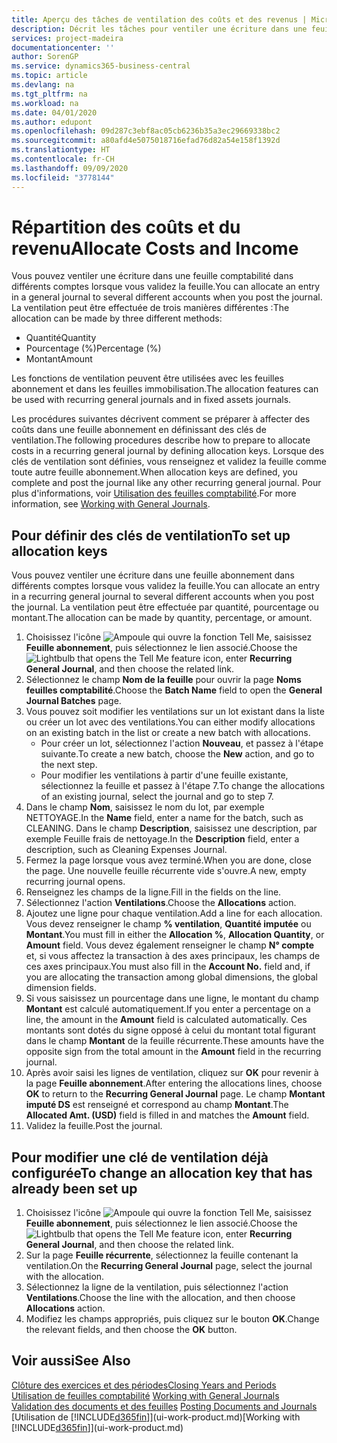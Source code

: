 ```yaml
---
title: Aperçu des tâches de ventilation des coûts et des revenus | Microsoft Docs
description: Décrit les tâches pour ventiler une écriture dans une feuille comptabilité dans différents comptes lorsque vous validez la feuille.
services: project-madeira
documentationcenter: ''
author: SorenGP
ms.service: dynamics365-business-central
ms.topic: article
ms.devlang: na
ms.tgt_pltfrm: na
ms.workload: na
ms.date: 04/01/2020
ms.author: edupont
ms.openlocfilehash: 09d287c3ebf8ac05cb6236b35a3ec29669338bc2
ms.sourcegitcommit: a80afd4e5075018716efad76d82a54e158f1392d
ms.translationtype: HT
ms.contentlocale: fr-CH
ms.lasthandoff: 09/09/2020
ms.locfileid: "3778144"
---
```

# <a name="allocate-costs-and-income"></a><span data-ttu-id="ba651-103">Répartition des coûts et du revenu</span><span class="sxs-lookup"><span data-stu-id="ba651-103">Allocate Costs and Income</span></span>
<span data-ttu-id="ba651-104">Vous pouvez ventiler une écriture dans une feuille comptabilité dans différents comptes lorsque vous validez la feuille.</span><span class="sxs-lookup"><span data-stu-id="ba651-104">You can allocate an entry in a general journal to several different accounts when you post the journal.</span></span> <span data-ttu-id="ba651-105">La ventilation peut être effectuée de trois manières différentes :</span><span class="sxs-lookup"><span data-stu-id="ba651-105">The allocation can be made by three different methods:</span></span>

* <span data-ttu-id="ba651-106">Quantité</span><span class="sxs-lookup"><span data-stu-id="ba651-106">Quantity</span></span>
* <span data-ttu-id="ba651-107">Pourcentage (%)</span><span class="sxs-lookup"><span data-stu-id="ba651-107">Percentage (%)</span></span>
* <span data-ttu-id="ba651-108">Montant</span><span class="sxs-lookup"><span data-stu-id="ba651-108">Amount</span></span>

<span data-ttu-id="ba651-109">Les fonctions de ventilation peuvent être utilisées avec les feuilles abonnement et dans les feuilles immobilisation.</span><span class="sxs-lookup"><span data-stu-id="ba651-109">The allocation features can be used with recurring general journals and in fixed assets journals.</span></span>
<!--You can also distribute the cost or revenue of a line to an intercompany partner when you post a sales or purchase document. When you post the document, a line will be posted in your general journal, and a corresponding line will be created in the intercompany outbox.-->

<span data-ttu-id="ba651-110">Les procédures suivantes décrivent comment se préparer à affecter des coûts dans une feuille abonnement en définissant des clés de ventilation.</span><span class="sxs-lookup"><span data-stu-id="ba651-110">The following procedures describe how to prepare to allocate costs in a recurring general journal by defining allocation keys.</span></span> <span data-ttu-id="ba651-111">Lorsque des clés de ventilation sont définies, vous renseignez et validez la feuille comme toute autre feuille abonnement.</span><span class="sxs-lookup"><span data-stu-id="ba651-111">When allocation keys are defined, you complete and post the journal like any other recurring general journal.</span></span> <span data-ttu-id="ba651-112">Pour plus d'informations, voir [Utilisation des feuilles comptabilité](ui-work-general-journals.md).</span><span class="sxs-lookup"><span data-stu-id="ba651-112">For more information, see [Working with General Journals](ui-work-general-journals.md).</span></span>

## <a name="to-set-up-allocation-keys"></a><span data-ttu-id="ba651-113">Pour définir des clés de ventilation</span><span class="sxs-lookup"><span data-stu-id="ba651-113">To set up allocation keys</span></span>
<span data-ttu-id="ba651-114">Vous pouvez ventiler une écriture dans une feuille abonnement dans différents comptes lorsque vous validez la feuille.</span><span class="sxs-lookup"><span data-stu-id="ba651-114">You can allocate an entry in a recurring general journal to several different accounts when you post the journal.</span></span> <span data-ttu-id="ba651-115">La ventilation peut être effectuée par quantité, pourcentage ou montant.</span><span class="sxs-lookup"><span data-stu-id="ba651-115">The allocation can be made by quantity, percentage, or amount.</span></span>
1. <span data-ttu-id="ba651-116">Choisissez l'icône ![Ampoule qui ouvre la fonction Tell Me](media/ui-search/search_small.png "Dites-moi ce que vous voulez faire"), saisissez **Feuille abonnement**, puis sélectionnez le lien associé.</span><span class="sxs-lookup"><span data-stu-id="ba651-116">Choose the ![Lightbulb that opens the Tell Me feature](media/ui-search/search_small.png "Tell me what you want to do") icon, enter **Recurring General Journal**, and then choose the related link.</span></span>
2. <span data-ttu-id="ba651-117">Sélectionnez le champ **Nom de la feuille** pour ouvrir la page **Noms feuilles comptabilité**.</span><span class="sxs-lookup"><span data-stu-id="ba651-117">Choose the **Batch Name** field to open the **General Journal Batches** page.</span></span>
3. <span data-ttu-id="ba651-118">Vous pouvez soit modifier les ventilations sur un lot existant dans la liste ou créer un lot avec des ventilations.</span><span class="sxs-lookup"><span data-stu-id="ba651-118">You can either modify allocations on an existing batch in the list or create a new batch with allocations.</span></span>
   * <span data-ttu-id="ba651-119">Pour créer un lot, sélectionnez l'action **Nouveau**, et passez à l'étape suivante.</span><span class="sxs-lookup"><span data-stu-id="ba651-119">To create a new batch, choose the **New** action, and go to the next step.</span></span>
   * <span data-ttu-id="ba651-120">Pour modifier les ventilations à partir d'une feuille existante, sélectionnez la feuille et passez à l'étape 7.</span><span class="sxs-lookup"><span data-stu-id="ba651-120">To change the allocations of an existing journal, select the journal and go to step 7.</span></span>    
4. <span data-ttu-id="ba651-121">Dans le champ **Nom**, saisissez le nom du lot, par exemple NETTOYAGE.</span><span class="sxs-lookup"><span data-stu-id="ba651-121">In the **Name** field, enter a name for the batch, such as CLEANING.</span></span> <span data-ttu-id="ba651-122">Dans le champ **Description**, saisissez une description, par exemple Feuille frais de nettoyage.</span><span class="sxs-lookup"><span data-stu-id="ba651-122">In the **Description** field, enter a description, such as Cleaning Expenses Journal.</span></span>
5. <span data-ttu-id="ba651-123">Fermez la page lorsque vous avez terminé.</span><span class="sxs-lookup"><span data-stu-id="ba651-123">When you are done, close the page.</span></span> <span data-ttu-id="ba651-124">Une nouvelle feuille récurrente vide s'ouvre.</span><span class="sxs-lookup"><span data-stu-id="ba651-124">A new, empty recurring journal opens.</span></span>
6. <span data-ttu-id="ba651-125">Renseignez les champs de la ligne.</span><span class="sxs-lookup"><span data-stu-id="ba651-125">Fill in the fields on the line.</span></span>
7. <span data-ttu-id="ba651-126">Sélectionnez l'action **Ventilations**.</span><span class="sxs-lookup"><span data-stu-id="ba651-126">Choose the **Allocations** action.</span></span>
8. <span data-ttu-id="ba651-127">Ajoutez une ligne pour chaque ventilation.</span><span class="sxs-lookup"><span data-stu-id="ba651-127">Add a line for each allocation.</span></span> <span data-ttu-id="ba651-128">Vous devez renseigner le champ **% ventilation**, **Quantité imputée** ou **Montant**.</span><span class="sxs-lookup"><span data-stu-id="ba651-128">You must fill in either the **Allocation %**, **Allocation Quantity**, or **Amount** field.</span></span> <span data-ttu-id="ba651-129">Vous devez également renseigner le champ **N° compte** et, si vous affectez la transaction à des axes principaux, les champs de ces axes principaux.</span><span class="sxs-lookup"><span data-stu-id="ba651-129">You must also fill in the **Account No.** field and, if you are allocating the transaction among global dimensions, the global dimension fields.</span></span>
9. <span data-ttu-id="ba651-130">Si vous saisissez un pourcentage dans une ligne, le montant du champ **Montant** est calculé automatiquement.</span><span class="sxs-lookup"><span data-stu-id="ba651-130">If you enter a percentage on a line, the amount in the **Amount** field is calculated automatically.</span></span> <span data-ttu-id="ba651-131">Ces montants sont dotés du signe opposé à celui du montant total figurant dans le champ **Montant** de la feuille récurrente.</span><span class="sxs-lookup"><span data-stu-id="ba651-131">These amounts have the opposite sign from the total amount in the **Amount** field in the recurring journal.</span></span>
10. <span data-ttu-id="ba651-132">Après avoir saisi les lignes de ventilation, cliquez sur **OK** pour revenir à la page **Feuille abonnement**.</span><span class="sxs-lookup"><span data-stu-id="ba651-132">After entering the allocations lines, choose **OK** to return to the **Recurring General Journal** page.</span></span> <span data-ttu-id="ba651-133">Le champ **Montant imputé DS** est renseigné et correspond au champ **Montant**.</span><span class="sxs-lookup"><span data-stu-id="ba651-133">The **Allocated Amt. (USD)** field is filled in and matches the **Amount** field.</span></span>
11. <span data-ttu-id="ba651-134">Validez la feuille.</span><span class="sxs-lookup"><span data-stu-id="ba651-134">Post the journal.</span></span>

## <a name="to-change-an-allocation-key-that-has-already-been-set-up"></a><span data-ttu-id="ba651-135">Pour modifier une clé de ventilation déjà configurée</span><span class="sxs-lookup"><span data-stu-id="ba651-135">To change an allocation key that has already been set up</span></span>
1. <span data-ttu-id="ba651-136">Choisissez l'icône ![Ampoule qui ouvre la fonction Tell Me](media/ui-search/search_small.png "Dites-moi ce que vous voulez faire"), saisissez **Feuille abonnement**, puis sélectionnez le lien associé.</span><span class="sxs-lookup"><span data-stu-id="ba651-136">Choose the ![Lightbulb that opens the Tell Me feature](media/ui-search/search_small.png "Tell me what you want to do") icon, enter **Recurring General Journal**, and then choose the related link.</span></span>
2. <span data-ttu-id="ba651-137">Sur la page **Feuille récurrente**, sélectionnez la feuille contenant la ventilation.</span><span class="sxs-lookup"><span data-stu-id="ba651-137">On the **Recurring General Journal** page, select the journal with the allocation.</span></span>
3. <span data-ttu-id="ba651-138">Sélectionnez la ligne de la ventilation, puis sélectionnez l'action **Ventilations**.</span><span class="sxs-lookup"><span data-stu-id="ba651-138">Choose the line with the allocation, and then choose **Allocations** action.</span></span>
4. <span data-ttu-id="ba651-139">Modifiez les champs appropriés, puis cliquez sur le bouton **OK**.</span><span class="sxs-lookup"><span data-stu-id="ba651-139">Change the relevant fields, and then choose the **OK** button.</span></span>

## <a name="see-also"></a><span data-ttu-id="ba651-140">Voir aussi</span><span class="sxs-lookup"><span data-stu-id="ba651-140">See Also</span></span>
[<span data-ttu-id="ba651-141">Clôture des exercices et des périodes</span><span class="sxs-lookup"><span data-stu-id="ba651-141">Closing Years and Periods</span></span>](year-close-years-periods.md)  
<span data-ttu-id="ba651-142">[Utilisation de feuilles comptabilité](ui-work-general-journals.md)  </span><span class="sxs-lookup"><span data-stu-id="ba651-142">[Working with General Journals](ui-work-general-journals.md)  </span></span>  
<span data-ttu-id="ba651-143">[Validation des documents et des feuilles](ui-post-documents-journals.md)  </span><span class="sxs-lookup"><span data-stu-id="ba651-143">[Posting Documents and Journals](ui-post-documents-journals.md)  </span></span>  
<span data-ttu-id="ba651-144">[Utilisation de [!INCLUDE[d365fin](includes/d365fin_md.md)]](ui-work-product.md)</span><span class="sxs-lookup"><span data-stu-id="ba651-144">[Working with [!INCLUDE[d365fin](includes/d365fin_md.md)]](ui-work-product.md)</span></span>
